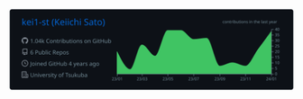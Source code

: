 

<p align="center">
  <a href="https://github.com/vn7n24fzkq/github-profile-summary-cards">
    <img src="https://raw.githubusercontent.com/kei1-st/kei1-st/main/profile-summary-card-output/github_dark/0-profile-details.svg" alt="Profile details">
  </a>
</p>
